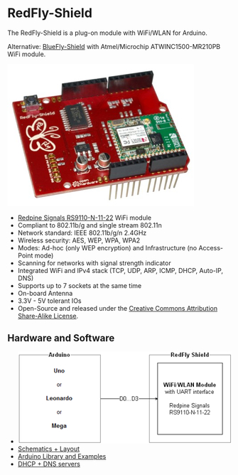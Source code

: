 # RedFly-Shield
The RedFly-Shield is a plug-on module with WiFi/WLAN for Arduino.

Alternative: [BlueFly-Shield](https://github.com/watterott/BlueFly-Shield) with Atmel/Microchip ATWINC1500-MR210PB WiFi module.

![RedFly-Shield](https://github.com/watterott/RedFly-Shield/raw/master/hardware/RedFly-Shield_v13.jpg)

* [Redpine Signals RS9110-N-11-22](http://www.redpinesignals.com/Modules/Internet_of_Things/Connection_Family/RS-9110-N-11-22.php) WiFi module
* Compliant to 802.11b/g and single stream 802.11n
* Network standard: IEEE 802.11b/g/n 2.4GHz
* Wireless security: AES, WEP, WPA, WPA2
* Modes: Ad-hoc (only WEP encryption) and Infrastructure (no Access-Point mode)
* Scanning for networks with signal strength indicator
* Integrated WiFi and IPv4 stack (TCP, UDP, ARP, ICMP, DHCP, Auto-IP, DNS)
* Supports up to 7 sockets at the same time
* On-board Antenna
* 3.3V - 5V tolerant IOs
* Open-Source and released under the [Creative Commons Attribution Share-Alike License](https://creativecommons.org/licenses/by-sa/4.0/).


## Hardware and Software
* ![RedFly-Shield hardware dia](https://github.com/watterott/RedFly-Shield/raw/master/hardware/hw_dia.png)
* [Schematics + Layout](https://github.com/watterott/RedFly-Shield/tree/master/hardware)
* [Arduino Library and Examples](https://github.com/watterott/Arduino-Libs)
* [DHCP + DNS servers](https://github.com/pkulchenko/DHCPLite/)

